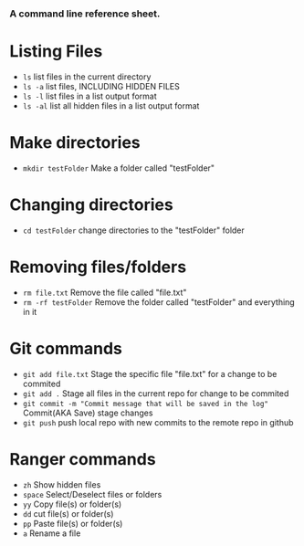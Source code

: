 ### A command line reference sheet.

# Listing Files
* `ls`  list files in the current directory
* `ls -a` list files, INCLUDING HIDDEN FILES
* `ls -l` list files in a list output format
* `ls -al` list all hidden files in a list output format

# Make directories
* `mkdir testFolder` Make a folder called "testFolder"

# Changing directories
* `cd testFolder` change directories to the "testFolder" folder

# Removing files/folders
* `rm file.txt` Remove the file called "file.txt"
* `rm -rf testFolder` Remove the folder called "testFolder" and everything in it

# Git commands
* `git add file.txt` Stage the specific file "file.txt" for a change to be commited
* `git add .` Stage all files in the current repo for change to be commited
* `git commit -m "Commit message that will be saved in the log"` Commit(AKA Save) stage changes
* `git push` push local repo with new commits to the remote repo in github

# Ranger commands
* `zh` Show hidden files
* `space` Select/Deselect files or folders
* `yy` Copy file(s) or folder(s)
* `dd` cut file(s) or folder(s)
* `pp` Paste file(s) or folder(s)
* `a` Rename a file

